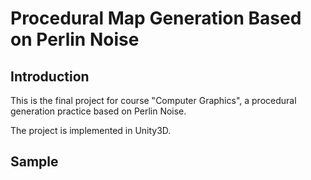 # Procedural Map Generation Based on Perlin Noise

## Introduction

This is the final project for course "Computer Graphics", a procedural generation practice based on Perlin Noise. 

The project is implemented in Unity3D.

## Sample
